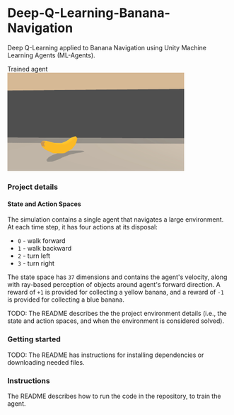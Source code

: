 # Deep-Q-Learning-Banana-Navigation
Deep Q-Learning applied to Banana Navigation using Unity Machine Learning Agents (ML-Agents). 

Trained agent <br>
<img src="https://github.com/Doegstra/Deep-Q-Learning-Banana-Navigation/blob/main/img/banana_trained.gif" width="400"/>

### Project details
#### State and Action Spaces

The simulation contains a single agent that navigates a large environment.  At each time step, it has four actions at its disposal:
- `0` - walk forward 
- `1` - walk backward
- `2` - turn left
- `3` - turn right

The state space has `37` dimensions and contains the agent's velocity, along with ray-based perception of objects around agent's forward direction.  A reward of `+1` is provided for collecting a yellow banana, and a reward of `-1` is provided for collecting a blue banana. 

TODO: The README describes the the project environment details (i.e., the state and action spaces, and when the environment is considered solved).

### Getting started
TODO: The README has instructions for installing dependencies or downloading needed files.

### Instructions
The README describes how to run the code in the repository, to train the agent.
